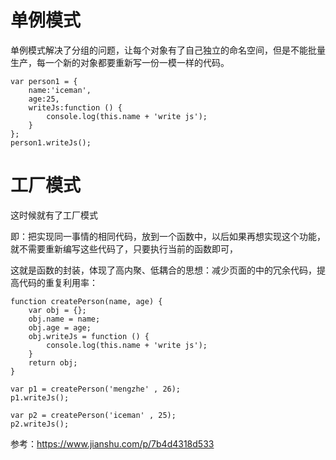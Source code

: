 

# 单例模式

单例模式解决了分组的问题，让每个对象有了自己独立的命名空间，但是不能批量生产，每一个新的对象都要重新写一份一模一样的代码。

```
var person1 = {
    name:'iceman',
    age:25,
    writeJs:function () {
        console.log(this.name + 'write js');
    }
};
person1.writeJs();

```


# 工厂模式

这时候就有了工厂模式

即：把实现同一事情的相同代码，放到一个函数中，以后如果再想实现这个功能，就不需要重新编写这些代码了，只要执行当前的函数即可，

这就是函数的封装，体现了高内聚、低耦合的思想：减少页面的中的冗余代码，提高代码的重复利用率：

```
function createPerson(name, age) {
    var obj = {};
    obj.name = name;
    obj.age = age;
    obj.writeJs = function () {
        console.log(this.name + 'write js');
    }
    return obj;
}

var p1 = createPerson('mengzhe' , 26);
p1.writeJs();

var p2 = createPerson('iceman' , 25);
p2.writeJs();

```

参考：https://www.jianshu.com/p/7b4d4318d533